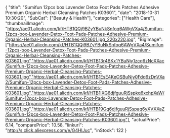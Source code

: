 {
	"title": "Sumifun 12pcs box  Lavender Detox Foot Pads Patches  Adhesive Premium  Organic Herbal Cleansing Patches K03601",
	"date": "2018-10-31 10:30:20",
	"SubCat": ["Beauty & Health"],
	"categories": ["Health Care"],
	"thumbnailImage": "https://ae01.alicdn.com/kf/HTB1QQj9BZyYBuNkSnfoq6AWgVXa4/Sumifun-12pcs-box-Lavender-Detox-Foot-Pads-Patches-Adhesive-Premium-Organic-Herbal-Cleansing-Patches-K03601.jpg_220x220.jpg",
	"BigImage": ["https://ae01.alicdn.com/kf/HTB1QQj9BZyYBuNkSnfoq6AWgVXa4/Sumifun-12pcs-box-Lavender-Detox-Foot-Pads-Patches-Adhesive-Premium-Organic-Herbal-Cleansing-Patches-K03601.jpg","https://ae01.alicdn.com/kf/HTB13r4BKx1YBuNjy1zcq6zNcXXac/Sumifun-12pcs-box-Lavender-Detox-Foot-Pads-Patches-Adhesive-Premium-Organic-Herbal-Cleansing-Patches-K03601.jpg","https://ae01.alicdn.com/kf/HTB1EsE4KeOSBuNjy0Fdq6zDnVXa2/Sumifun-12pcs-box-Lavender-Detox-Foot-Pads-Patches-Adhesive-Premium-Organic-Herbal-Cleansing-Patches-K03601.jpg","https://ae01.alicdn.com/kf/HTB1IXG6djfguuRjSspkq6xchpXaW/Sumifun-12pcs-box-Lavender-Detox-Foot-Pads-Patches-Adhesive-Premium-Organic-Herbal-Cleansing-Patches-K03601.jpg","https://ae01.alicdn.com/kf/HTB19Gq6djfguuRjSspaq6yXVXXaZ/Sumifun-12pcs-box-Lavender-Detox-Foot-Pads-Patches-Adhesive-Premium-Organic-Herbal-Cleansing-Patches-K03601.jpg"],
	"actualPrice": 6.14,
	"comparePrice": 10.58,
	"linkurl": "http://s.click.aliexpress.com/e/G4HlJuc",
	"inStock": 122
}
